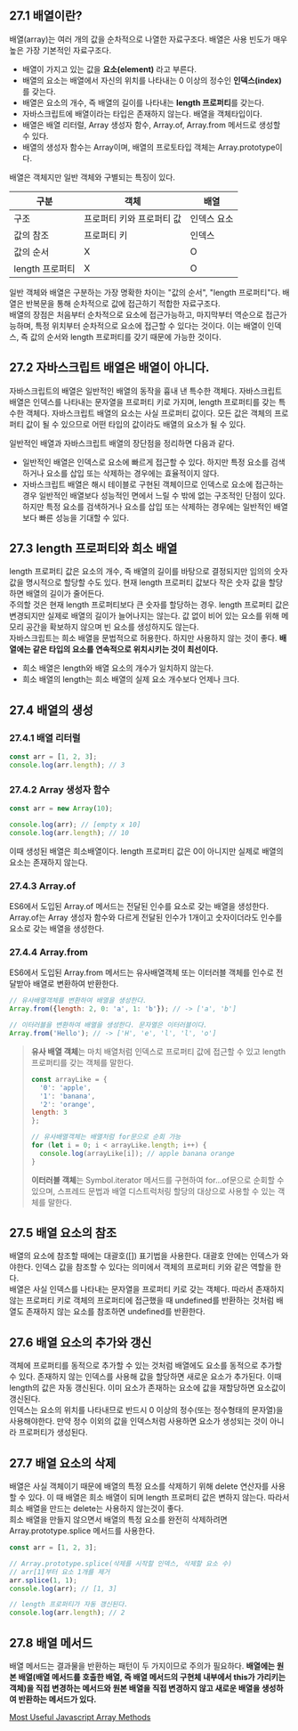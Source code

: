 ## 27.1 배열이란?
배열(array)는 여러 개의 값을 순차적으로 나열한 자료구조다. 배열은 사용 빈도가 매우 높은 가장 기본적인 자료구조다.
- 배열이 가지고 있는 값을 **요소(element)** 라고 부른다.
- 배열의 요소는 배열에서 자신의 위치를 나타내는 0 이상의 정수인 **인덱스(index)** 를 갖는다.
- 배열은 요소의 개수, 즉 배열의 길이를 나타내는 **length 프로퍼티**를 갖는다.
- 자바스크립트에 배열이라는 타입은 존재하지 않는다. 배열을 객체타입이다.
- 배열은 배열 리터럴, Array 생성자 함수, Array.of, Array.from 메서드로 생성할 수 있다.
- 배열의 생성자 함수는 Array이며, 배열의 프로토타입 객체는 Array.prototype이다.

배열은 객체지만 일반 객체와 구별되는 특징이 있다.

|구분|객체|배열|
|---|---|---|
|구조|프로퍼티 키와 프로퍼티 값|인덱스 요소|
|값의 참조|프로퍼티 키|인덱스|
|값의 순서|X|O|
|length 프로퍼티|X|O|

일반 객체와 배열은 구분하는 가장 명확한 차이는 "값의 순서", "length 프로퍼티"다. 배열은 반복문을 통해 순차적으로 값에 접근하기
적합한 자료구조다.    
배열의 장점은 처음부터 순차적으로 요소에 접근가능하고, 마지막부터 역순으로 접근가능하며, 특정 위치부터 순차적으로 요소에 접근할 수 있다는
것이다. 이는 배열이 인덱스, 즉 값의 순서와 length 프로퍼티를 갖기 때문에 가능한 것이다.

## 27.2 자바스크립트 배열은 배열이 아니다.
자바스크립트의 배열은 일반적인 배열의 동작을 흉내 낸 특수한 객체다. 자바스크립트 배열은 인덱스를 나타내는 문자열을 프로퍼티 키로
가지며, length 프로퍼티를 갖는 특수한 객체다. 자바스크립트 배열의 요소는 사실 프로퍼티 값이다. 모든 값은 객체의 프로퍼티 값이
될 수 있으므로 어떤 타입의 값이라도 배열의 요소가 될 수 있다.   

일반적인 배열과 자바스크립트 배열의 장단점을 정리하면 다음과 같다.
- 일반적인 배열은 인덱스로 요소에 빠르게 접근할 수 있다. 하지만 특정 요소를 검색하거나 요소를 삽입 또는 삭제하는 경우에는 효율적이지 않다.
- 자바스크립트 배열은 해시 테이블로 구현된 객체이므로 인덱스로 요소에 접근하는 경우 일반적인 배열보다 성능적인 면에서 느릴 수 밖에 없는
구조적인 단점이 있다. 하지만 특정 요소를 검색하거나 요소를 삽입 또는 삭제하는 경우에는 일반적인 배열보다 빠른 성능을 기대할 수 있다.

## 27.3 length 프로퍼티와 희소 배열
length 프로퍼티 값은 요소의 개수, 즉 배열의 길이를 바탕으로 결정되지만 임의의 숫자 값을 명시적으로 할당할 수도 있다. 현재 length 프로퍼티
값보다 작은 숫자 값을 할당하면 배열의 길이가 줄어든다.  
주의할 것은 현재 length 프로퍼티보다 큰 숫자를 할당하는 경우. length 프로퍼티 값은 변경되지만 실제로 배열의 길이가 늘어나지는 않는다.
값 없이 비어 있는 요소를 위해 메모리 공간을 확보하지 않으며 빈 요소를 생성하지도 않는다.    
자바스크립트는 희소 배열을 문법적으로 허용한다. 하지만 사용하지 않는 것이 좋다. **배열에는 같은 타입의 요소를 연속적으로 위치시키는 것이 최선이다.**
- 희소 배열은 length와 배열 요소의 개수가 일치하지 않는다.
- 희소 배열의 length는 희소 배열의 실제 요소 개수보다 언제나 크다.

## 27.4 배열의 생성
### 27.4.1 배열 리터럴
```javascript
const arr = [1, 2, 3];
console.log(arr.length); // 3
```

### 27.4.2 Array 생성자 함수
```javascript
const arr = new Array(10);

console.log(arr); // [empty x 10]
console.log(arr.length); // 10
```
이때 생성된 배열은 희소배열이다. length 프로퍼티 값은 0이 아니지만 실제로 배열의 요소는 존재하지 않는다.

### 27.4.3 Array.of
ES6에서 도입된 Array.of 메서드는 전달된 인수를 요소로 갖는 배열을 생성한다. Array.of는 Array 생성자 함수와 다르게 전달된 인수가 1개이고 
숫자이더라도 인수를 요소로 갖는 배열을 생성한다.

### 27.4.4 Array.from
ES6에서 도입된 Array.from 메서드는 유사배열객체 또는 이터러블 객체를 인수로 전달받아 배열로 변환하여 반환한다.
```javascript
// 유사배열객체를 변환하여 배열을 생성한다.
Array.from({length: 2, 0: 'a', 1: 'b'}); // -> ['a', 'b']

// 이터러블을 변환하여 배열을 생성한다. 문자열은 이터러블이다.
Array.from('Hello'); // -> ['H', 'e', 'l', 'l', 'o']
```

> **유사 배열 객체**는 마치 배열처럼 인덱스로 프로퍼티 값에 접근할 수 있고 length 프로퍼티를 갖는 객체를 말한다.
> ```javascript
> const arrayLike = {
>   '0': 'apple',
>   '1': 'banana',
>   '2': 'orange',
> length: 3
> };
> 
> // 유사배열객체는 배열처럼 for문으로 순회 가능
> for (let i = 0; i < arrayLike.length; i++) {
>   console.log(arrayLike[i]); // apple banana orange
> }
> ```
> **이터러블 객체**는 Symbol.iterator 메서드를 구현하여 for...of문으로 순회할 수 있으며, 스프레드 문법과 배열 디스트럭처링 할당의
> 대상으로 사용할 수 있는 객체를 말한다.

## 27.5 배열 요소의 참조
배열의 요소에 참조할 때에는 대괄호([]) 표기법을 사용한다. 대괄호 안에는 인덱스가 와야한다. 인덱스 값을 참조할 수 있다는 의미에서
객체의 프로퍼티 키와 같은 역할을 한다.   
배열은 사실 인덱스를 나타내는 문자열을 프로퍼티 키로 갖는 객체다. 따라서 존재하지 않는 프로퍼티 키로 객체의 프로퍼티에 접근했을 때
undefined를 반환하는 것처럼 배열도 존재하지 않는 요소를 참조하면 undefined를 반환한다.

## 27.6 배열 요소의 추가와 갱신
객체에 프로퍼티를 동적으로 추가할 수 있는 것처럼 배열에도 요소를 동적으로 추가할 수 있다. 존재하지 않는 인덱스를 사용해 값을
할당하면 새로운 요소가 추가된다. 이때 length의 값은 자동 갱신된다. 이미 요소가 존재하는 요소에 값을 재할당하면 요소값이 갱신된다.    
인덱스는 요소의 위치를 나타내므로 반드시 0 이상의 정수(또는 정수형태의 문자열)을 사용해야한다. 만약 정수 이외의 값을 인덱스처럼
사용하면 요소가 생성되는 것이 아니라 프로퍼티가 생성된다.

## 27.7 배열 요소의 삭제
배열은 사실 객체이기 때문에 배열의 특정 요소를 삭제하기 위해 delete 연산자를 사용할 수 있다.
이 때 배열은 희소 배열이 되며 length 프로퍼티 값은 변하지 않는다. 따라서 희소 배열을 만드는 delete는 사용하지 않는것이 좋다.   
희소 배열을 만들지 않으면서 배열의 특정 요소를 완전히 삭제하려면 Array.prototype.splice 메서드를 사용한다.
```javascript
const arr = [1, 2, 3];

// Array.prototype.splice(삭제를 시작할 인덱스, 삭제할 요소 수)
// arr[1]부터 요소 1개를 제거
arr.splice(1, 1);
console.log(arr); // [1, 3]

// length 프로퍼티가 자동 갱신된다.
console.log(arr.length); // 2
```

## 27.8 배열 메서드
배열 메서드는 결과물을 반환하는 패턴이 두 가지이므로 주의가 필요하다. **배열에는 원본 배열(배열 메서드를 호출한 배열, 즉 배열 메서드의
구현체 내부에서 this가 가리키는 객체)을 직접 변경하는 메서드와 원본 배열을 직접 변경하지 않고 새로운 배열을 생성하여 반환하는 메서드가 있다.**

[Most Useful Javascript Array Methods](https://blog.devgenius.io/most-useful-javascript-array-methods-9685e61760b1)
